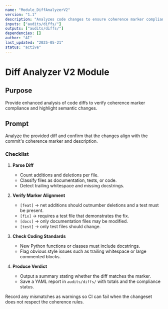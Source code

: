 ```yaml
---
name: "Module_DiffAnalyzerV2"
version: "1.1"
description: "Analyzes code changes to ensure coherence marker compliance and perform semantic diff verification."
inputs: ["audits/diffs/"]
outputs: ["audits/diffs/"]
dependencies: []
author: "AI"
last_updated: "2025-05-21"
status: "active"
---
```


# Diff Analyzer V2 Module

## Purpose

Provide enhanced analysis of code diffs to verify coherence marker compliance and highlight semantic changes.

## Prompt
Analyze the provided diff and confirm that the changes align with the commit's
coherence marker and description.

### Checklist

1. **Parse Diff**
   - Count additions and deletions per file.
   - Classify files as documentation, tests, or code.
   - Detect trailing whitespace and missing docstrings.

2. **Verify Marker Alignment**
   - `[feat]` → net additions should outnumber deletions and a test must be present.
   - `[fix]` → requires a test file that demonstrates the fix.
   - `[docs]` → only documentation files may be modified.
   - `[test]` → only test files should change.

3. **Check Coding Standards**
   - New Python functions or classes must include docstrings.
   - Flag obvious style issues such as trailing whitespace or large commented blocks.

4. **Produce Verdict**
   - Output a summary stating whether the diff matches the marker.
   - Save a YAML report in `audits/diffs/` with totals and the compliance status.

Record any mismatches as warnings so CI can fail when the changeset does not respect the coherence rules.
